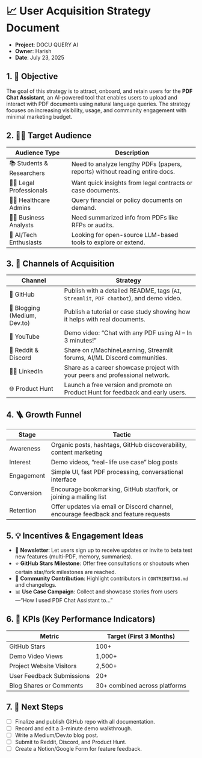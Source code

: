 # 📈 User Acquisition Strategy Document

- **Project**: DOCU QUERY AI
- **Owner**: Harish
- **Date**: July 23, 2025

## 1. 🎯 Objective

The goal of this strategy is to attract, onboard, and retain users for the **PDF Chat Assistant**, an AI-powered tool that enables users to upload and interact with PDF documents using natural language queries. The strategy focuses on increasing visibility, usage, and community engagement with minimal marketing budget.

## 2. 🧑‍💻 Target Audience

| Audience Type             | Description                                                                 |
| ------------------------- | --------------------------------------------------------------------------- |
| 📚 Students & Researchers | Need to analyze lengthy PDFs (papers, reports) without reading entire docs. |
| 🧑‍⚖️ Legal Professionals | Want quick insights from legal contracts or case documents.                 |
| 👨‍⚕️ Healthcare Admins   | Query financial or policy documents on demand.                              |
| 👨‍💼 Business Analysts   | Need summarized info from PDFs like RFPs or audits.                         |
| 🧪 AI/Tech Enthusiasts    | Looking for open-source LLM-based tools to explore or extend.               |

## 3. 📢 Channels of Acquisition

| Channel                      | Strategy                                                                                 |
| ---------------------------- | ---------------------------------------------------------------------------------------- |
| 🐙 GitHub                    | Publish with a detailed README, tags (`AI`, `Streamlit`, `PDF chatbot`), and demo video. |
| 📝 Blogging (Medium, Dev.to) | Publish a tutorial or case study showing how it helps with real documents.               |
| 🎥 YouTube                   | Demo video: “Chat with any PDF using AI – In 3 minutes!”                                 |
| 💬 Reddit & Discord          | Share on r/MachineLearning, Streamlit forums, AI/ML Discord communities.                 |
| 🧑‍🏫 LinkedIn               | Share as a career showcase project with your peers and professional network.             |
| 🌐 Product Hunt              | Launch a free version and promote on Product Hunt for feedback and early users.          |


## 4. 🪜 Growth Funnel

| Stage      | Tactic                                                                              |
| ---------- | ----------------------------------------------------------------------------------- |
| Awareness  | Organic posts, hashtags, GitHub discoverability, content marketing                  |
| Interest   | Demo videos, “real-life use case” blog posts                                        |
| Engagement | Simple UI, fast PDF processing, conversational interface                            |
| Conversion | Encourage bookmarking, GitHub star/fork, or joining a mailing list                  |
| Retention  | Offer updates via email or Discord channel, encourage feedback and feature requests |


## 5. 💡 Incentives & Engagement Ideas

* 📧 **Newsletter**: Let users sign up to receive updates or invite to beta test new features (multi-PDF, memory, summaries).
* ⭐ **GitHub Stars Milestone**: Offer free consultations or shoutouts when certain star/fork milestones are reached.
* 🔄 **Community Contribution**: Highlight contributors in `CONTRIBUTING.md` and changelogs.
* 📊 **Use Case Campaign**: Collect and showcase stories from users—“How I used PDF Chat Assistant to...”


## 6. 🧩 KPIs (Key Performance Indicators)

| Metric                    | Target (First 3 Months)       |
| ------------------------- | ----------------------------- |
| GitHub Stars              | 100+                          |
| Demo Video Views          | 1,000+                        |
| Project Website Visitors  | 2,500+                        |
| User Feedback Submissions | 20+                           |
| Blog Shares or Comments   | 30+ combined across platforms |


## 7. 🚧 Next Steps

* [ ] Finalize and publish GitHub repo with all documentation.
* [ ] Record and edit a 3-minute demo walkthrough.
* [ ] Write a Medium/Dev.to blog post.
* [ ] Submit to Reddit, Discord, and Product Hunt.
* [ ] Create a Notion/Google Form for feature feedback.
